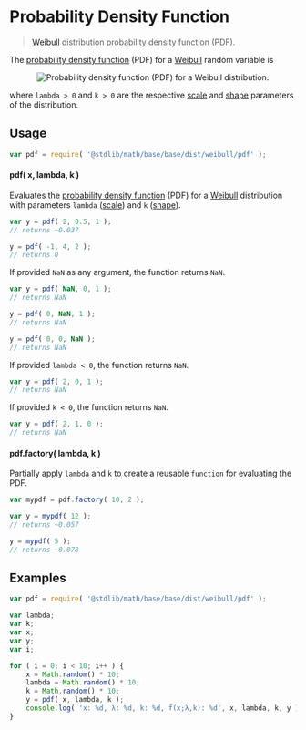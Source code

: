 Probability Density Function
===
> [Weibull][weibull] distribution probability density function (PDF).

<!-- <intro> -->

The [probability density function][pdf] (PDF) for a [Weibull][weibull] random variable is

<!-- <equation class="equation" label="eq:weibull_pdf" align="center" raw="f(x;\lambda,k) = \begin{cases} \frac{k}{\lambda}\left (\frac{x}{\lambda} \right)^{k-1}e^{-(x/\lambda)^k} &amp; x \geq 0 \\ 0 &amp; x < 0\end{cases}" alt="Probability density function (PDF) for a Weibull distribution."> -->
<div class="equation" align="center" data-raw-text="
	f(x;\lambda,k) = \begin{cases} \frac{k}{\lambda}\left (\frac{x}{\lambda} \right)^{k-1}e^{-(x/\lambda)^k} &amp; x \geq 0 \\ 0 &amp; x < 0\end{cases}" data-equation="eq:weibull_pdf">
	<img src="" alt="Probability density function (PDF) for a Weibull distribution.">
	<br>
</div>

where `lambda > 0` and `k > 0` are the respective [scale][scale] and [shape][shape] parameters of the distribution.


<!-- </intro> -->

<!-- <usage> -->

## Usage
``` javascript
var pdf = require( '@stdlib/math/base/base/dist/weibull/pdf' );
```

#### pdf( x, lambda, k )

Evaluates the [probability density function][pdf] (PDF) for a [Weibull][weibull] distribution with parameters `lambda` ([scale][scale]) and `k` ([shape][shape]).

``` javascript
var y = pdf( 2, 0.5, 1 );
// returns ~0.037

y = pdf( -1, 4, 2 );
// returns 0
```

If provided `NaN` as any argument, the function returns `NaN`.

``` javascript
var y = pdf( NaN, 0, 1 );
// returns NaN

y = pdf( 0, NaN, 1 );
// returns NaN

y = pdf( 0, 0, NaN );
// returns NaN
```

If provided `lambda < 0`, the function returns `NaN`.

``` javascript
var y = pdf( 2, 0, 1 );
// returns NaN
```

If provided `k < 0`, the function returns `NaN`.

``` javascript
var y = pdf( 2, 1, 0 );
// returns NaN
```

#### pdf.factory( lambda, k )

Partially apply `lambda` and `k` to create a reusable `function` for evaluating the PDF.

``` javascript
var mypdf = pdf.factory( 10, 2 );

var y = mypdf( 12 );
// returns ~0.057

y = mypdf( 5 );
// returns ~0.078
```
<!-- </usage> -->

<!-- <examples> -->
## Examples

``` javascript
var pdf = require( '@stdlib/math/base/base/dist/weibull/pdf' );

var lambda;
var k;
var x;
var y;
var i;

for ( i = 0; i < 10; i++ ) {
	x = Math.random() * 10;
	lambda = Math.random() * 10;
	k = Math.random() * 10;
	y = pdf( x, lambda, k );
	console.log( 'x: %d, λ: %d, k: %d, f(x;λ,k): %d', x, lambda, k, y );
}
```
<!-- </examples> -->


<!-- <links> -->
[pdf]: https://en.wikipedia.org/wiki/Probability_density_function
[weibull]: https://en.wikipedia.org/wiki/Weibull_distribution
[shape]: https://en.wikipedia.org/wiki/Shape_parameter
[scale]: https://en.wikipedia.org/wiki/Scale_parameter
<!-- </links> -->

